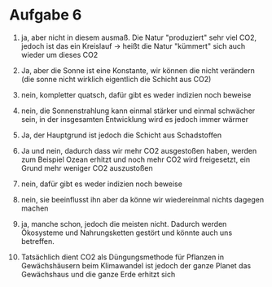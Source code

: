 # Aufgabe 6

1. ja, aber nicht in diesem ausmaß. Die Natur "produziert" sehr viel CO2, jedoch ist das ein Kreislauf -> 
heißt die Natur "kümmert" sich auch wieder um dieses CO2 

2. Ja, aber die Sonne ist eine Konstante, wir können die nicht verändern
(die sonne nicht wirklich eigentlich die Schicht aus CO2)

3. nein, kompletter quatsch, dafür gibt es weder indizien noch beweise

4. nein, die Sonnenstrahlung kann einmal stärker und einmal schwächer sein,
in der insgesamten Entwicklung wird es jedoch immer wärmer

5. Ja, der Hauptgrund ist jedoch die Schicht aus Schadstoffen 

6. Ja und nein, dadurch dass wir mehr CO2 ausgestoßen haben, werden zum
Beispiel Ozean erhitzt und noch mehr CO2 wird freigesetzt, ein Grund mehr
weniger CO2 auszustoßen

7. nein, dafür gibt es weder indizien noch beweise

8. nein, sie beeinflusst ihn aber da könne wir wiedereinmal nichts dagegen
machen

9. ja, manche schon, jedoch die meisten nicht. Dadurch werden Ökosysteme und
Nahrungsketten gestört und könnte auch uns betreffen.

10. Tatsächlich dient CO2 als Düngungsmethode für Pflanzen in Gewächshäusern
beim Klimawandel ist jedoch der ganze Planet das Gewächshaus und die ganze
Erde erhitzt sich